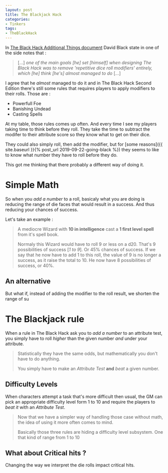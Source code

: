 ```yaml
---
layout: post
title: The Blackjack Hack
categories: 
- Tinkers
tags: 
- TheBlackHack
---
```


In [The Black Hack Additional Things document](http://dngnsndrgns.blogspot.com/2016/05/additional-things.html)  David Black state in one of the side notes that :

> [...] _one of the main goals [he] set [himself] when designing The Black Hack was to remove 'repetitive dice roll modifiers' entirely, which [he] think [he's] almost managed to do_ [...]

I agree that he _almost_ managed to do it and in The Black Hack Second Edition there's still some rules that requires players to apply modifiers to their rolls. Those are : 
 * Powerfull Foe
 * Banishing Undead
 * Casting Spells

At my table, those rules comes up often. And  every time I see my players taking time to think before they roll. They take the time to subtract the modifer to their attribute score so they know what to get on their dice.
 
They could also simply roll, then add the modifier, but for [some reasons]({{ site.baseurl }}{% post_url
2019-09-22-going-black %}) they seems to like to know what number they have to roll before they do.  

This got me thinking that there probably a different way of doing it. 

# Simple Math

So when you _add a number_ to a roll, basicaly what you are doing is reducing the range of die faces that would result in a success. And thus reducing your chances of success.

Let's take an example :

> A mediocre Wizard with **10 in intelligence** cast a **1 first level spell** from it's spell book.
> 
> Normaly this Wizard would have to roll  9 or less on a d20. That's 9 possibilities of success  [_1 to 9_]. Or 45% chances of success. 
> If we say that he now have to add 1 to this roll, the value of 9 is no longer a success, as it raise the total to 10. He now have 8 possibilities of success, or 40%.

## An alternative

But what if, instead of adding the modifier to the roll result, we shorten the range of su

# The Blackjack rule
When a rule in The Black Hack ask you to _add a number_ to an attribute test, you simply have to roll _higher_ than the given number _and_ under your attribute.

> Statistically they have the same odds, but mathematically you don't have to do anything.
> 
> You simply have to make an _Attribute Test_ **and** _beat_ a given number.

## Difficulty Levels

When characters attempt a task that's more difficult then usual, the GM can pick an appropriate difficulty level form  1 to 10 and require the players to _beat it_ with an _Attribute Test_.

> Now that we have a simpler way of handling those case without math, the idea of using it more often comes to mind.
> 
> Basically those three rules are hiding a difficulty level subsystem. One that kind of range from 1 to 10

## What about Critical hits ?
Changing the way we interpret the die rolls impact critical hits. 


<!--stackedit_data:
eyJoaXN0b3J5IjpbLTE1ODM3ODUxNjQsLTM5NzY1MjU5NSwxMj
Q0ODI4OTgxLC0xOTMwMDk4NTgxLDE5NDIyMzk5MzcsLTYwMjgw
OTA1NiwxMzU4ODEwMzM5LC0xMTQwMzQxNDE0LC0xNDg0NDI1OT
g2LC02NzM1MTkxODAsLTQzMjU1OTg1NCw2NzQ5NDY1ODMsLTE4
MDY4NDE5OTUsMTIwNjQ4MDc3Myw0MzY1NzA0MzcsNzk2NzI3Mz
Q2LC0yMTE1MjA3NDg2LC0yODA4MDQ4MzksMTM0NTA4MDc3NCw3
MzA5OTgxMTZdfQ==
-->